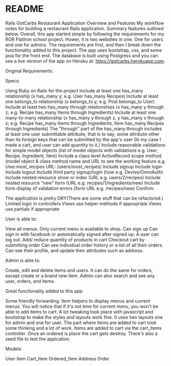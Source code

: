 # README

Rails GotCarbs Restaurant Application
Overview and Features
My workflow notes for building a restaurant Rails application. Summary features outlined below.  Overall, this app started simple by following the requirements for my ROR FlatIron school project. Hower, it is two websites in one. One for users and one for admins. The requirements are first, and then I break down the functionality added to this project. The app uses bootstrap, css, and some java for the front end.  The database is built using Postgress and you can see a live version of the app on Heroku at: https://gotcarbs.herokuapp.com.

Original Requirements:

Specs:

 Using Ruby on Rails for the project
 Include at least one has_many relationship (x has_many y; e.g. User has_many Recipes)
 Include at least one belongs_to relationship (x belongs_to y; e.g. Post belongs_to User)
 Include at least two has_many through relationships (x has_many y through z; e.g. Recipe has_many Items through Ingredients)
 Include at least one many-to-many relationship (x has_many y through z, y has_many x through z; e.g. Recipe has_many Items through Ingredients, Item has_many Recipes through Ingredients)
 The "through" part of the has_many through includes at least one user submittable attribute, that is to say, some attribute other than its foreign keys that can be submitted by the app's user (In my case I made a cart, and user can add quantity to it.)
 Include reasonable validations for simple model objects (list of model objects with validations e.g. User, Recipe, Ingredient, Item)
 Include a class level ActiveRecord scope method (model object & class method name and URL to see the working feature e.g. User.most_recipes URL: /users/most_recipes)
 Include signup
 Include login
 Include logout
 Include third party signup/login (how e.g. Devise/OmniAuth)
 Include nested resource show or index (URL e.g. users/2/recipes)
 Include nested resource "new" form (URL e.g. recipes/1/ingredients/new)
 Include form display of validation errors (form URL e.g. /recipes/new)
Confirm:

 The application is pretty DRY(There are some stuff that can be refactored.)
 Limited logic in controllers
 Views use helper methods if appropriate
 Views use partials if appropriate

User is able to:

View all menus.
Only current menu is available to shop.
Can sign up
Can sign in with facebook or automatically signed after signed up.
A user can log out.
Add/ reduce quantity of products in cart
Checkout cart by submitting order
Can see individual order history or a list of all their orders.
Can see their profile, and update their attributes such as address.


Admin is able to:

Create, edit and delete items and users.  It can do the same for orders, except create or a brand new item.
Admin can also search and see any user, orders, and items.


Great functionality added to this app:

Some friendly forwarding.
Item helpers to display menus and current menus.
You will notice that if it's not time for current menu, you won't be able to add items to cart.
A lot tweaking took place with javascript and bootstrap to make the styles and layouts work fine.
It uses two layouts one for admin and one for user.
The part where items are added to cart took some thinking and a lot of work. 
Items are added to cart via the cart_items controller.
Once an ordered is place the cart gets destroy. 
There's also a seed file to test the appication. 

Models:

User
Item
Cart_Item
Ordered_Item
Address
Order